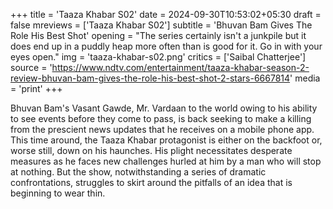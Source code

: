 +++
title = 'Taaza Khabar S02'
date = 2024-09-30T10:53:02+05:30
draft = false
mreviews = ['Taaza Khabar S02']
subtitle = 'Bhuvan Bam Gives The Role His Best Shot'
opening = "The series certainly isn't a junkpile but it does end up in a puddly heap more often than is good for it. Go in with your eyes open."
img = 'taaza-khabar-s02.png'
critics = ['Saibal Chatterjee']
source = 'https://www.ndtv.com/entertainment/taaza-khabar-season-2-review-bhuvan-bam-gives-the-role-his-best-shot-2-stars-6667814'
media = 'print'
+++

Bhuvan Bam's Vasant Gawde, Mr. Vardaan to the world owing to his ability to see events before they come to pass, is back seeking to make a killing from the prescient news updates that he receives on a mobile phone app. This time around, the Taaza Khabar protagonist is either on the backfoot or, worse still, down on his haunches. His plight necessitates desperate measures as he faces new challenges hurled at him by a man who will stop at nothing. But the show, notwithstanding a series of dramatic confrontations, struggles to skirt around the pitfalls of an idea that is beginning to wear thin.
